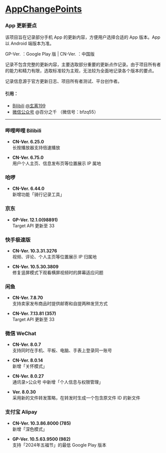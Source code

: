 # [AppChangePoints](https://github.com/Coriginbe/coriginbe.github.io/AppChangePoints)

### App 更新要点

该项目旨在记录部分手机 App 的更新内容，方便用户选择合适的 App 版本。App 以 Android 端版本为准。

GP-Ver. ：Google Play 版 | CN-Ver. ：中国版

记录不包含完整的更新内容，主要选取部分重要的更新点作记录。由于项目所有者的能力和精力有限，选取标准较为主观，无法较为全面地记录各个版本的要点。  

记录信息源于官方更新日志、项目所有者测试、平台创作者。  

#### 引用：  
- [Bilibili](https://www.bilibili.com/) [@玄离199](https://space.bilibili.com/67079745/)  
- [微信公众号](https://mp.weixin.qq.com/) @百分之千 （微信号：bfzq55）

---

### 哔哩哔哩 Bilibili

- **CN-Ver. 6.25.0**  
  长按播放器支持倍速播放
  
- **CN-Ver. 6.75.0**  
  用户个人主页、信息发布页等位置展示 IP 属地

### 哈啰

- **CN-Ver. 6.44.0**  
  新增功能「骑行记录工具」

### 京东

- **GP-Ver. 12.1.0(98891)**  
  Target API 更新至 33

### 快手极速版  

- **CN-Ver. 10.3.31.3276**  
  视频、评论、个人主页等位置展示 IP 归属地
  
- **CN-Ver. 10.5.30.3809**  
  修复竖屏模式下观看横屏视频时的屏幕适应问题

### 闲鱼

- **CN-Ver. 7.8.70**  
  支持卖家发布商品时提供邮寄和自提两种发货方式

- **CN-Ver. 7.13.81 (357)**  
  Target API 更新至 33

### 微信 WeChat

- **CN-Ver. 8.0.7**  
  支持同时在手机、平板、电脑、手表上登录同一账号
  
- **CN-Ver. 8.0.14**  
  新增「关怀模式」
  
- **CN-Ver. 8.0.27**  
  通讯录>公众号 中新增「个人信息与权限管理」
  
- **Ver. 8.0.30**  
  采用新的文件转发策略，在转发时生成一个包含原文件 ID 的新文件

### 支付宝 Alipay

- **CN-Ver. 10.3.86.8000 (785)**  
  新增「深色模式」

- **GP-Ver. 10.5.63.9500 (982)**  
  支持「2024年五福节」的最低 Google Play 版本
